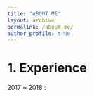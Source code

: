 ```yaml
---
title: "ABOUT ME"
layout: archive
permalink: /about_me/
author_profile: true
---
```



# 1. Experience

2017 ~ 2018 : 